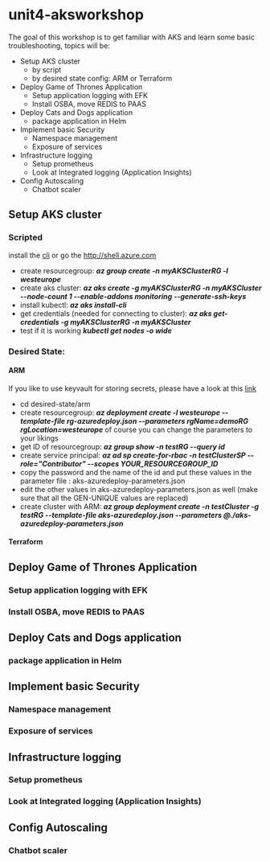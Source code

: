# unit4-aksworkshop

The goal of this workshop is to get familiar with AKS and learn some basic troubleshooting, topics will be:

* Setup AKS cluster
  * by script
  * by desired state config: ARM or Terraform
* Deploy  Game of Thrones Application
  * Setup application logging with EFK
  * Install OSBA, move REDIS to PAAS
* Deploy Cats and Dogs application
  * package application in Helm
* Implement basic Security
  * Namespace management
  * Exposure of services
* Infrastructure logging
  * Setup prometheus
  * Look at Integrated logging (Application Insights)
* Config Autoscaling
  * Chatbot scaler


## Setup AKS cluster

  ### Scripted

  install the [cli](https://docs.microsoft.com/en-us/cli/azure/install-azure-cli?view=azure-cli-latest) or go the http://shell.azure.com

* create resourcegroup: __*az group create -n myAKSClusterRG -l westeurope*__
* create aks cluster: __*az aks create -g myAKSClusterRG -n myAKSCluster --node-count 1 --enable-addons monitoring --generate-ssh-keys*__
* install kubectl: __*az aks install-cli*__
* get credentials (needed for connecting to cluster): __*az aks get-credentials -g myAKSClusterRG -n myAKSCluster*__
* test if it is working __*kubectl get nodes -o wide*__

### Desired State:

#### ARM

If you like to use keyvault for storing secrets, please have a look at this [link](https://github.com/Azure/azure-quickstart-templates/tree/master/101-aks)

* cd desired-state/arm
* create resourcegroup: __*az deployment create -l westeurope --template-file rg-azuredeploy.json --parameters rgName=demoRG rgLocation=westeurope*__ of course you can change the parameters to your likings
* get ID of resourcegroup: __*az group show -n testRG --query id*__
* create service principal: __*az ad sp create-for-rbac -n testClusterSP  --role="Contributor" --scopes YOUR_RESOURCEGROUP_ID*__
* copy the password and the name of the id and put these values in the parameter file : aks-azuredeploy-parameters.json
* edit the other values in aks-azuredeploy-parameters.json as well (make sure that all the GEN-UNIQUE values are replaced)
* create cluster with ARM: __*az group deployment create -n testCluster -g testRG --template-file aks-azuredeploy.json --parameters @./aks-azuredeploy-parameters.json*__


#### Terraform


## Deploy  Game of Thrones Application
  ### Setup application logging with EFK
  ### Install OSBA, move REDIS to PAAS
## Deploy Cats and Dogs application
  ### package application in Helm
## Implement basic Security
  ### Namespace management
  ### Exposure of services
## Infrastructure logging
  ### Setup prometheus
  ### Look at Integrated logging (Application Insights)
## Config Autoscaling
  ### Chatbot scaler
